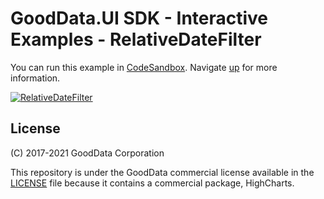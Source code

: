 # GoodData.UI SDK - Interactive Examples - RelativeDateFilter

You can run this example in [CodeSandbox](https://codesandbox.io/s/github/gooddata/gooddata-ui-examples/tree/master/example-relativedatefilter?file=/src/App/index.js). Navigate [up](https://github.com/gooddata/gooddata-ui-examples) for more information.

[![RelativeDateFilter](/assets/example-localhost-relativedatefilter.png)](https://codesandbox.io/s/github/gooddata/gooddata-ui-examples/tree/master/example-relativedatefilter?file=/src/App/index.js)

## License

(C) 2017-2021 GoodData Corporation

This repository is under the GoodData commercial license available in the [LICENSE](LICENSE) file because it contains a commercial package, HighCharts.

